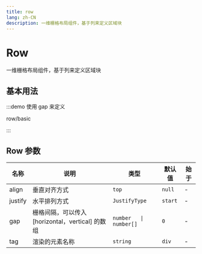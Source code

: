 ```yaml
---
title: row
lang: zh-CN
description: 一维栅格布局组件，基于列来定义区域块
---
```


# Row

一维栅格布局组件，基于列来定义区域块

## 基本用法

:::demo 使用 gap 来定义

row/basic

:::

## Row 参数

| 名称    | 说明                                             | 类型                   | 默认值  | 始于 |
| ------- | ------------------------------------------------ | ---------------------- | ------- | ---- |
| align   | 垂直对齐方式                                     | `top`                  | `null`  | -    |
| justify | 水平排列方式                                     | `JustifyType`          | `start` | -    |
| gap     | 栅格间隔，可以传入 [horizontal，vertical] 的数组 | `number   \| number[]` | `0`     | -    |
| tag     | 渲染的元素名称                                   | `string`               | `div`   | -    |
